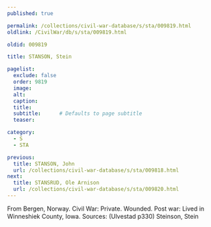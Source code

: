 ```yaml
---
published: true

permalink: /collections/civil-war-database/s/sta/009819.html
oldlink: /CivilWar/db/s/sta/009819.html

oldid: 009819

title: STANSON, Stein

pagelist:
  exclude: false
  order: 9819
  image: 
  alt:
  caption:
  title:
  subtitle:      # Defaults to page subtitle
  teaser:

category: 
  - S 
  - STA

previous:
  title: STANSON, John
  url: /collections/civil-war-database/s/sta/009818.html  
next:
  title: STANSRUD, Ole Arnison
  url: /collections/civil-war-database/s/sta/009820.html   
---
```

From Bergen, Norway. Civil War: Private. Wounded. Post war: Lived in Winneshiek County, Iowa. Sources: (Ulvestad p330) &#147;Steinson, Stein&#148;
